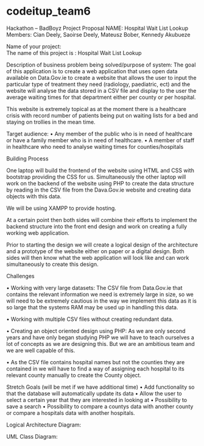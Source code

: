 # codeitup_team6
Hackathon – BadBoyz Project Proposal
NAME:  Hospital Wait List Lookup
Members: Cian Deely, Saoirse Deely, Mateusz Bober, Kennedy Akubueze

Name of your project: 	
The name of this project is :  Hospital Wait List Lookup

Description of business problem being solved/purpose of system:
The goal of this application is to create a web application that uses open data available on Data.Gov.ie to create a website that allows the user to input the particular type of treatment they need (radiology, paediatric, ect) and the website will analyse the data stored in a CSV file and display to the user the average waiting times for that department either per county or per hospital.

This website is extremely topical as at the moment there is a healthcare crisis with record number of patients being put on waiting lists for a bed and staying on trollies in the mean time. 

Target audience: 
•	Any member of the public who is in need of healthcare or have a family member who is in need of healthcare.
•	A member of staff in healthcare who need to analyse waiting times for counties/hospitals

Building Process


One laptop will build the frontend of the website using HTML and CSS with bootstrap providing the CSS for us. Simultaneously the other laptop will work on the backend of the website using PHP to create the data structure by reading in the CSV file from the Dava.Gov.ie website and creating data objects with this data.

We will be using XAMPP to provide hosting.

At a certain point then both sides will combine their efforts to implement the backend structure into the front end design and work on creating a fully working web application.

Prior to starting the design we will create a logical design of the architecture and a prototype of the website either on paper or a digital design. Both sides will then know what the web application will look like and can work simultaneously to create this design.







Challenges

•	Working with very large datasets: The CSV file from Data.Gov.ie that contains the relevant information we need is extremely large in size, so we will need to be extremely cautious in the way we implement this data as it is so large that the systems RAM may be used up in handling this data.

•	Working with multiple CSV files without creating redundant data.

•	Creating an object oriented design using PHP: As we are only second years and have only began studying PHP we will have to teach ourselves a lot of concepts as we are designing this. But we are an ambitious team and we are well capable of this.

•	As the CSV file contains hospital names but not the counties they are contained in we will have to find a way of assigning each hospital to its relevant county manually to create the County object.



Stretch Goals (will be met if we have additional time)
•	Add functionality so that the database will automatically update its data
•	Allow the user to select a certain year that they are interested in looking at
•	Possibility to save a search
•	Possibility to compare a countys data with another county or compare a hospitals data with another hospitals.






















Logical Architecture Diagram:

 


UML Class Diagram:


 
